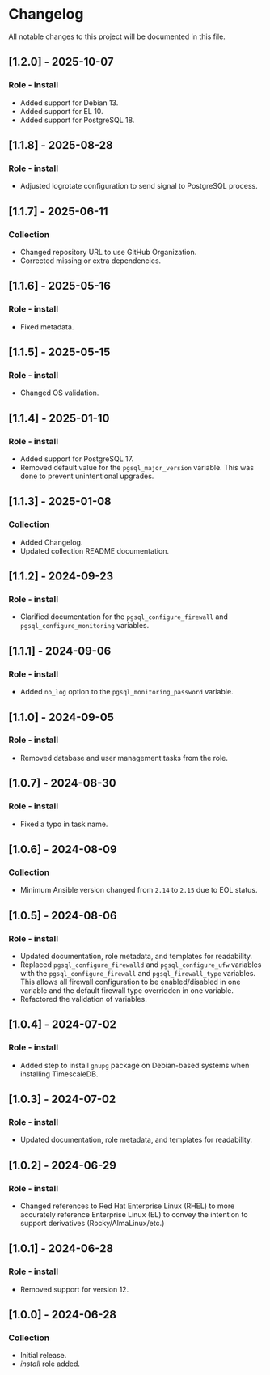 # Changelog

All notable changes to this project will be documented in this file.

## [1.2.0] - 2025-10-07

### Role - install

- Added support for Debian 13.
- Added support for EL 10.
- Added support for PostgreSQL 18.

## [1.1.8] - 2025-08-28

### Role - install

- Adjusted logrotate configuration to send signal to PostgreSQL process.

## [1.1.7] - 2025-06-11

### Collection

- Changed repository URL to use GitHub Organization.
- Corrected missing or extra dependencies.

## [1.1.6] - 2025-05-16

### Role - install

- Fixed metadata.

## [1.1.5] - 2025-05-15

### Role - install

- Changed OS validation.

## [1.1.4] - 2025-01-10

### Role - install

- Added support for PostgreSQL 17.
- Removed default value for the `pgsql_major_version` variable. This was done to prevent unintentional upgrades.

## [1.1.3] - 2025-01-08

### Collection

- Added Changelog.
- Updated collection README documentation.

## [1.1.2] - 2024-09-23

### Role - install

- Clarified documentation for the `pgsql_configure_firewall` and `pgsql_configure_monitoring` variables.

## [1.1.1] - 2024-09-06

### Role - install

- Added `no_log` option to the `pgsql_monitoring_password` variable.

## [1.1.0] - 2024-09-05

### Role - install

- Removed database and user management tasks from the role.

## [1.0.7] - 2024-08-30

### Role - install

- Fixed a typo in task name.

## [1.0.6] - 2024-08-09

### Collection

- Minimum Ansible version changed from `2.14` to `2.15` due to EOL status.

## [1.0.5] - 2024-08-06

### Role - install

- Updated documentation, role metadata, and templates for readability.
- Replaced `pgsql_configure_firewalld` and `pgsql_configure_ufw` variables with the `pgsql_configure_firewall` and `pgsql_firewall_type` variables. This allows all firewall configuration to be enabled/disabled in one variable and the default firewall type overridden in one variable.
- Refactored the validation of variables.

## [1.0.4] - 2024-07-02

### Role - install

- Added step to install `gnupg` package on Debian-based systems when installing TimescaleDB.

## [1.0.3] - 2024-07-02

### Role - install

- Updated documentation, role metadata, and templates for readability.

## [1.0.2] - 2024-06-29

### Role - install

- Changed references to Red Hat Enterprise Linux (RHEL) to more accurately reference Enterprise Linux (EL) to convey the intention to support derivatives (Rocky/AlmaLinux/etc.)

## [1.0.1] - 2024-06-28

### Role - install

- Removed support for version 12.

## [1.0.0] - 2024-06-28

### Collection

- Initial release.
- *install* role added.
